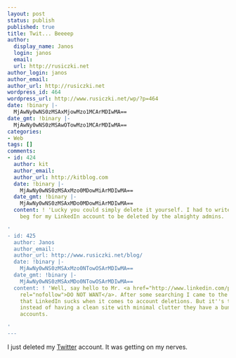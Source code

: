 ```yaml
---
layout: post
status: publish
published: true
title: Twit... Beeeep
author:
  display_name: Janos
  login: janos
  email: 
  url: http://rusiczki.net
author_login: janos
author_email: 
author_url: http://rusiczki.net
wordpress_id: 464
wordpress_url: http://www.rusiczki.net/wp/?p=464
date: !binary |-
  MjAwNy0wNS0zMSAxMjowMzo1MCArMDIwMA==
date_gmt: !binary |-
  MjAwNy0wNS0zMSAwOTowMzo1MCArMDIwMA==
categories:
- Web
tags: []
comments:
- id: 424
  author: kit
  author_email: 
  author_url: http://kitblog.com
  date: !binary |-
    MjAwNy0wNS0zMSAxMzo0MDowMiArMDIwMA==
  date_gmt: !binary |-
    MjAwNy0wNS0zMSAxMDo0MDowMiArMDIwMA==
  content: ! 'Lucky you could simply delete it yourself. I had to write emails and
    beg for my LinkedIn account to be deleted by the almighty admins.

'
- id: 425
  author: Janos
  author_email: 
  author_url: http://www.rusiczki.net/blog/
  date: !binary |-
    MjAwNy0wNS0zMSAxMzo0NTowOSArMDIwMA==
  date_gmt: !binary |-
    MjAwNy0wNS0zMSAxMDo0NTowOSArMDIwMA==
  content: ! 'Well, say hello to Mr. <a href="http://www.linkedin.com/pub/0/620/916"
    rel="nofollow">DO NOT WANT</a>. After some searching I came to the conclusion
    that LinkedIn sucks when it comes to account deletions. But it''s their loss,
    instead of having a clean site with minimal clutter they have a bunch of trash
    accounts.

'
---
```

<p>I just deleted my <a href="http://twitter.com">Twitter</a> account. It was getting on my nerves.</p>
